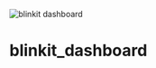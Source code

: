 ![blinkit dashboard](https://github.com/user-attachments/assets/3ce52565-c0d8-405d-8152-74f35c79a2e5)
# blinkit_dashboard
